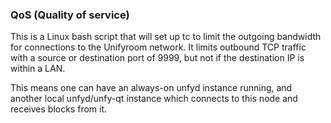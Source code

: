 ### QoS (Quality of service) ###

This is a Linux bash script that will set up tc to limit the outgoing bandwidth for connections to the Unifyroom network. It limits outbound TCP traffic with a source or destination port of 9999, but not if the destination IP is within a LAN.

This means one can have an always-on unfyd instance running, and another local unfyd/unfy-qt instance which connects to this node and receives blocks from it.

